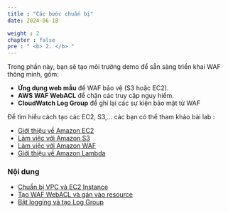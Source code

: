 ```yaml
---
title : "Các bước chuẩn bị"
date: 2024-06-18

weight : 2 
chapter : false
pre : " <b> 2. </b> "
---
```



Trong phần này, bạn sẽ tạo môi trường demo để sẵn sàng triển khai WAF thông minh, gồm:
- **Ứng dụng web mẫu** để WAF bảo vệ (S3 hoặc EC2).
- **AWS WAF WebACL** để chặn các truy cập nguy hiểm.
- **CloudWatch Log Group** để ghi lại các sự kiện bảo mật từ WAF
  
Để tìm hiểu cách tạo các EC2, S3,... các bạn có thể tham khảo bài lab :
  - [Giới thiệu về Amazon EC2](https://000004.awsstudygroup.com/vi/)
  - [Làm việc với Amazon S3](https://000057.awsstudygroup.com/vi/)
  - [Làm việc với Amazon WAF](https://000026.awsstudygroup.com/vi/)
  - [Giới thiệu về Amazon Lambda](https://000022.awsstudygroup.com/vi/)


### Nội dung
  - [Chuẩn bị VPC và EC2 Instance](2.1-createwebsample/)
  - [Tạo WAF WebACL và gán vào resource](2.2-createWAFwebacl/)
  - [Bật logging và tạo Log Group](2.3-turnonloggingcreateLogGroup/)